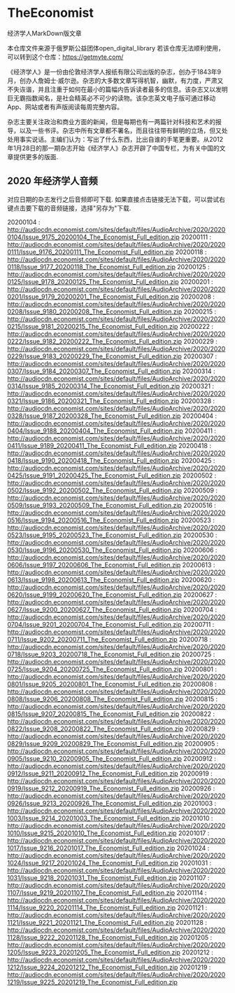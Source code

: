 # TheEconomist

经济学人MarkDown版文章



本仓库文件来源于俄罗斯公益团体open_digital_library 若该仓库无法顺利使用，可以转到这个仓库：https://getmyte.com/


《经济学人》是一份由伦敦经济学人报纸有限公司出版的杂志，创办于1843年9月，创办人詹姆士·威尔逊。杂志的大多数文章写得机智，幽默，有力度，严肃又不失诙谐，并且注重于如何在最小的篇幅内告诉读者最多的信息。该杂志又以发明巨无霸指数闻名，是社会精英必不可少的读物。该杂志英文电子版可通过移动App、网站或者有声版阅读每周完整内容。

杂志主要关注政治和商业方面的新闻，但是每期也有一两篇针对科技和艺术的报导，以及一些书评。杂志中所有文章都不署名，而且往往带有鲜明的立场，但又处处用事实说话。主编们认为：写出了什么东西，比出自谁的手笔更重要。从2012年1月28日的那一期杂志开始《经济学人》杂志开辟了中国专栏，为有关中国的文章提供更多的版面.


## 2020 年经济学人音频

对应日期的杂志发行之后音频即可下载.
如果直接点击链接无法下载，可以尝试右键点击要下载的音频链接，选择"另存为"下载.

20200104 : http://audiocdn.economist.com/sites/default/files/AudioArchive/2020/20200104/Issue_9175_20200104_The_Economist_Full_edition.zip
20200111 : http://audiocdn.economist.com/sites/default/files/AudioArchive/2020/20200111/Issue_9176_20200111_The_Economist_Full_edition.zip
20200118 : http://audiocdn.economist.com/sites/default/files/AudioArchive/2020/20200118/Issue_9177_20200118_The_Economist_Full_edition.zip
20200125 : http://audiocdn.economist.com/sites/default/files/AudioArchive/2020/20200125/Issue_9178_20200125_The_Economist_Full_edition.zip
20200201 : http://audiocdn.economist.com/sites/default/files/AudioArchive/2020/20200201/Issue_9179_20200201_The_Economist_Full_edition.zip
20200208 : http://audiocdn.economist.com/sites/default/files/AudioArchive/2020/20200208/Issue_9180_20200208_The_Economist_Full_edition.zip
20200215 : http://audiocdn.economist.com/sites/default/files/AudioArchive/2020/20200215/Issue_9181_20200215_The_Economist_Full_edition.zip
20200222 : http://audiocdn.economist.com/sites/default/files/AudioArchive/2020/20200222/Issue_9182_20200222_The_Economist_Full_edition.zip
20200229 : http://audiocdn.economist.com/sites/default/files/AudioArchive/2020/20200229/Issue_9183_20200229_The_Economist_Full_edition.zip
20200307 : http://audiocdn.economist.com/sites/default/files/AudioArchive/2020/20200307/Issue_9184_20200307_The_Economist_Full_edition.zip
20200314 : http://audiocdn.economist.com/sites/default/files/AudioArchive/2020/20200314/Issue_9185_20200314_The_Economist_Full_edition.zip
20200321 : http://audiocdn.economist.com/sites/default/files/AudioArchive/2020/20200321/Issue_9186_20200321_The_Economist_Full_edition.zip
20200328 : http://audiocdn.economist.com/sites/default/files/AudioArchive/2020/20200328/Issue_9187_20200328_The_Economist_Full_edition.zip
20200404 : http://audiocdn.economist.com/sites/default/files/AudioArchive/2020/20200404/Issue_9188_20200404_The_Economist_Full_edition.zip
20200411 : http://audiocdn.economist.com/sites/default/files/AudioArchive/2020/20200411/Issue_9189_20200411_The_Economist_Full_edition.zip
20200418 : http://audiocdn.economist.com/sites/default/files/AudioArchive/2020/20200418/Issue_9190_20200418_The_Economist_Full_edition.zip
20200425 : http://audiocdn.economist.com/sites/default/files/AudioArchive/2020/20200425/Issue_9191_20200425_The_Economist_Full_edition.zip
20200502 : http://audiocdn.economist.com/sites/default/files/AudioArchive/2020/20200502/Issue_9192_20200502_The_Economist_Full_edition.zip
20200509 : http://audiocdn.economist.com/sites/default/files/AudioArchive/2020/20200509/Issue_9193_20200509_The_Economist_Full_edition.zip
20200516 : http://audiocdn.economist.com/sites/default/files/AudioArchive/2020/20200516/Issue_9194_20200516_The_Economist_Full_edition.zip
20200523 : http://audiocdn.economist.com/sites/default/files/AudioArchive/2020/20200523/Issue_9195_20200523_The_Economist_Full_edition.zip
20200530 : http://audiocdn.economist.com/sites/default/files/AudioArchive/2020/20200530/Issue_9196_20200530_The_Economist_Full_edition.zip
20200606 : http://audiocdn.economist.com/sites/default/files/AudioArchive/2020/20200606/Issue_9197_20200606_The_Economist_Full_edition.zip
20200613 : http://audiocdn.economist.com/sites/default/files/AudioArchive/2020/20200613/Issue_9198_20200613_The_Economist_Full_edition.zip
20200620 : http://audiocdn.economist.com/sites/default/files/AudioArchive/2020/20200620/Issue_9199_20200620_The_Economist_Full_edition.zip
20200627 : http://audiocdn.economist.com/sites/default/files/AudioArchive/2020/20200627/Issue_9200_20200627_The_Economist_Full_edition.zip
20200704 : http://audiocdn.economist.com/sites/default/files/AudioArchive/2020/20200704/Issue_9201_20200704_The_Economist_Full_edition.zip
20200711 : http://audiocdn.economist.com/sites/default/files/AudioArchive/2020/20200711/Issue_9202_20200711_The_Economist_Full_edition.zip
20200718 : http://audiocdn.economist.com/sites/default/files/AudioArchive/2020/20200718/Issue_9203_20200718_The_Economist_Full_edition.zip
20200725 : http://audiocdn.economist.com/sites/default/files/AudioArchive/2020/20200725/Issue_9204_20200725_The_Economist_Full_edition.zip
20200801 : http://audiocdn.economist.com/sites/default/files/AudioArchive/2020/20200801/Issue_9205_20200801_The_Economist_Full_edition.zip
20200808 : http://audiocdn.economist.com/sites/default/files/AudioArchive/2020/20200808/Issue_9206_20200808_The_Economist_Full_edition.zip
20200815 : http://audiocdn.economist.com/sites/default/files/AudioArchive/2020/20200815/Issue_9207_20200815_The_Economist_Full_edition.zip
20200822 : http://audiocdn.economist.com/sites/default/files/AudioArchive/2020/20200822/Issue_9208_20200822_The_Economist_Full_edition.zip
20200829 : http://audiocdn.economist.com/sites/default/files/AudioArchive/2020/20200829/Issue_9209_20200829_The_Economist_Full_edition.zip
20200905 : http://audiocdn.economist.com/sites/default/files/AudioArchive/2020/20200905/Issue_9210_20200905_The_Economist_Full_edition.zip
20200912 : http://audiocdn.economist.com/sites/default/files/AudioArchive/2020/20200912/Issue_9211_20200912_The_Economist_Full_edition.zip
20200919 : http://audiocdn.economist.com/sites/default/files/AudioArchive/2020/20200919/Issue_9212_20200919_The_Economist_Full_edition.zip
20200926 : http://audiocdn.economist.com/sites/default/files/AudioArchive/2020/20200926/Issue_9213_20200926_The_Economist_Full_edition.zip
20201003 : http://audiocdn.economist.com/sites/default/files/AudioArchive/2020/20201003/Issue_9214_20201003_The_Economist_Full_edition.zip
20201010 : http://audiocdn.economist.com/sites/default/files/AudioArchive/2020/20201010/Issue_9215_20201010_The_Economist_Full_edition.zip
20201017 : http://audiocdn.economist.com/sites/default/files/AudioArchive/2020/20201017/Issue_9216_20201017_The_Economist_Full_edition.zip
20201024 : http://audiocdn.economist.com/sites/default/files/AudioArchive/2020/20201024/Issue_9217_20201024_The_Economist_Full_edition.zip
20201031 : http://audiocdn.economist.com/sites/default/files/AudioArchive/2020/20201031/Issue_9218_20201031_The_Economist_Full_edition.zip
20201107 : http://audiocdn.economist.com/sites/default/files/AudioArchive/2020/20201107/Issue_9219_20201107_The_Economist_Full_edition.zip
20201114 : http://audiocdn.economist.com/sites/default/files/AudioArchive/2020/20201114/Issue_9220_20201114_The_Economist_Full_edition.zip
20201121 : http://audiocdn.economist.com/sites/default/files/AudioArchive/2020/20201121/Issue_9221_20201121_The_Economist_Full_edition.zip
20201128 : http://audiocdn.economist.com/sites/default/files/AudioArchive/2020/20201128/Issue_9222_20201128_The_Economist_Full_edition.zip
20201205 : http://audiocdn.economist.com/sites/default/files/AudioArchive/2020/20201205/Issue_9223_20201205_The_Economist_Full_edition.zip
20201212 : http://audiocdn.economist.com/sites/default/files/AudioArchive/2020/20201212/Issue_9224_20201212_The_Economist_Full_edition.zip
20201219 : http://audiocdn.economist.com/sites/default/files/AudioArchive/2020/20201219/Issue_9225_20201219_The_Economist_Full_edition.zip
